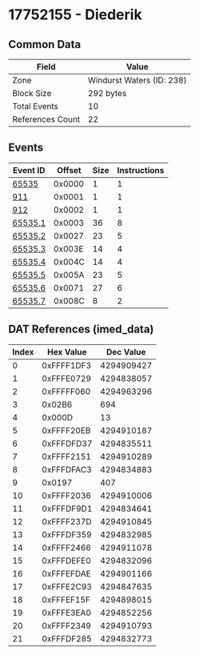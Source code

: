 # 17752155 - Diederik

## Common Data

| Field            | Value                     |
|------------------|---------------------------|
| Zone             | Windurst Waters (ID: 238) |
| Block Size       | 292 bytes                 |
| Total Events     | 10                        |
| References Count | 22                        |

## Events

| Event ID                | Offset   |   Size |   Instructions |
|-------------------------|----------|--------|----------------|
| [65535](./65535.md)     | 0x0000   |      1 |              1 |
| [911](./911.md)         | 0x0001   |      1 |              1 |
| [912](./912.md)         | 0x0002   |      1 |              1 |
| [65535.1](./65535.1.md) | 0x0003   |     36 |              8 |
| [65535.2](./65535.2.md) | 0x0027   |     23 |              5 |
| [65535.3](./65535.3.md) | 0x003E   |     14 |              4 |
| [65535.4](./65535.4.md) | 0x004C   |     14 |              4 |
| [65535.5](./65535.5.md) | 0x005A   |     23 |              5 |
| [65535.6](./65535.6.md) | 0x0071   |     27 |              6 |
| [65535.7](./65535.7.md) | 0x008C   |      8 |              2 |

## DAT References (imed_data)

|   Index | Hex Value   |   Dec Value |
|---------|-------------|-------------|
|       0 | 0xFFFF1DF3  |  4294909427 |
|       1 | 0xFFFE0729  |  4294838057 |
|       2 | 0xFFFFF060  |  4294963296 |
|       3 | 0x02B6      |         694 |
|       4 | 0x000D      |          13 |
|       5 | 0xFFFF20EB  |  4294910187 |
|       6 | 0xFFFDFD37  |  4294835511 |
|       7 | 0xFFFF2151  |  4294910289 |
|       8 | 0xFFFDFAC3  |  4294834883 |
|       9 | 0x0197      |         407 |
|      10 | 0xFFFF2036  |  4294910006 |
|      11 | 0xFFFDF9D1  |  4294834641 |
|      12 | 0xFFFF237D  |  4294910845 |
|      13 | 0xFFFDF359  |  4294832985 |
|      14 | 0xFFFF2466  |  4294911078 |
|      15 | 0xFFFDEFE0  |  4294832096 |
|      16 | 0xFFFEFDAE  |  4294901166 |
|      17 | 0xFFFE2C93  |  4294847635 |
|      18 | 0xFFFEF15F  |  4294898015 |
|      19 | 0xFFFE3EA0  |  4294852256 |
|      20 | 0xFFFF2349  |  4294910793 |
|      21 | 0xFFFDF285  |  4294832773 |
